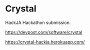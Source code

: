 # Crystal

HackJA Hackathon submission.

https://devpost.com/software/crystal

https://crystal-hackja.herokuapp.com/
